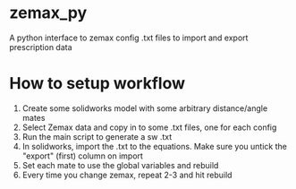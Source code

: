 # zemax_py
A python interface to zemax config .txt files to import and export prescription data


# How to setup workflow

1. Create some solidworks model with some arbitrary distance/angle mates
2. Select Zemax data and copy in to some .txt files, one for each config
3. Run the main script to generate a sw .txt
4. In solidworks, import the .txt to the equations. Make sure you untick the "export" (first) column on import
5. Set each mate to use the global variables and rebuild
6. Every time you change zemax, repeat 2-3 and hit rebuild

